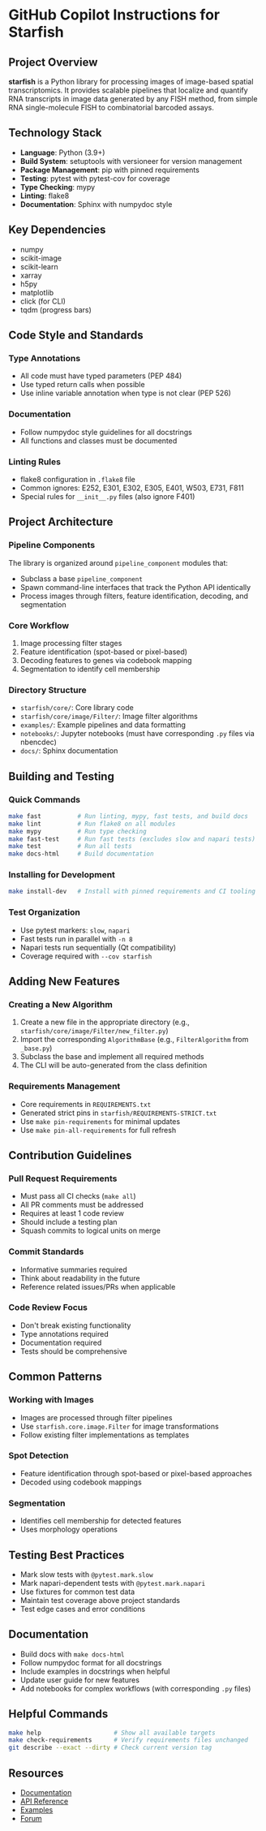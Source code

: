 # GitHub Copilot Instructions for Starfish

## Project Overview

**starfish** is a Python library for processing images of image-based spatial transcriptomics. It provides scalable pipelines that localize and quantify RNA transcripts in image data generated by any FISH method, from simple RNA single-molecule FISH to combinatorial barcoded assays.

## Technology Stack

- **Language**: Python (3.9+)
- **Build System**: setuptools with versioneer for version management
- **Package Management**: pip with pinned requirements
- **Testing**: pytest with pytest-cov for coverage
- **Type Checking**: mypy
- **Linting**: flake8
- **Documentation**: Sphinx with numpydoc style

## Key Dependencies

- numpy
- scikit-image
- scikit-learn
- xarray
- h5py
- matplotlib
- click (for CLI)
- tqdm (progress bars)

## Code Style and Standards

### Type Annotations
- All code must have typed parameters (PEP 484)
- Use typed return calls when possible
- Use inline variable annotation when type is not clear (PEP 526)

### Documentation
- Follow numpydoc style guidelines for all docstrings
- All functions and classes must be documented

### Linting Rules
- flake8 configuration in `.flake8` file
- Common ignores: E252, E301, E302, E305, E401, W503, E731, F811
- Special rules for `__init__.py` files (also ignore F401)

## Project Architecture

### Pipeline Components
The library is organized around `pipeline_component` modules that:
- Subclass a base `pipeline_component`
- Spawn command-line interfaces that track the Python API identically
- Process images through filters, feature identification, decoding, and segmentation

### Core Workflow
1. Image processing filter stages
2. Feature identification (spot-based or pixel-based)
3. Decoding features to genes via codebook mapping
4. Segmentation to identify cell membership

### Directory Structure
- `starfish/core/`: Core library code
- `starfish/core/image/Filter/`: Image filter algorithms
- `examples/`: Example pipelines and data formatting
- `notebooks/`: Jupyter notebooks (must have corresponding `.py` files via nbencdec)
- `docs/`: Sphinx documentation

## Building and Testing

### Quick Commands
```bash
make fast          # Run linting, mypy, fast tests, and build docs
make lint          # Run flake8 on all modules
make mypy          # Run type checking
make fast-test     # Run fast tests (excludes slow and napari tests)
make test          # Run all tests
make docs-html     # Build documentation
```

### Installing for Development
```bash
make install-dev   # Install with pinned requirements and CI tooling
```

### Test Organization
- Use pytest markers: `slow`, `napari`
- Fast tests run in parallel with `-n 8`
- Napari tests run sequentially (Qt compatibility)
- Coverage required with `--cov starfish`

## Adding New Features

### Creating a New Algorithm
1. Create a new file in the appropriate directory (e.g., `starfish/core/image/Filter/new_filter.py`)
2. Import the corresponding `AlgorithmBase` (e.g., `FilterAlgorithm` from `_base.py`)
3. Subclass the base and implement all required methods
4. The CLI will be auto-generated from the class definition

### Requirements Management
- Core requirements in `REQUIREMENTS.txt`
- Generated strict pins in `starfish/REQUIREMENTS-STRICT.txt`
- Use `make pin-requirements` for minimal updates
- Use `make pin-all-requirements` for full refresh

## Contribution Guidelines

### Pull Request Requirements
- Must pass all CI checks (`make all`)
- All PR comments must be addressed
- Requires at least 1 code review
- Should include a testing plan
- Squash commits to logical units on merge

### Commit Standards
- Informative summaries required
- Think about readability in the future
- Reference related issues/PRs when applicable

### Code Review Focus
- Don't break existing functionality
- Type annotations required
- Documentation required
- Tests should be comprehensive

## Common Patterns

### Working with Images
- Images are processed through filter pipelines
- Use `starfish.core.image.Filter` for image transformations
- Follow existing filter implementations as templates

### Spot Detection
- Feature identification through spot-based or pixel-based approaches
- Decoded using codebook mappings

### Segmentation
- Identifies cell membership for detected features
- Uses morphology operations

## Testing Best Practices

- Mark slow tests with `@pytest.mark.slow`
- Mark napari-dependent tests with `@pytest.mark.napari`
- Use fixtures for common test data
- Maintain test coverage above project standards
- Test edge cases and error conditions

## Documentation

- Build docs with `make docs-html`
- Follow numpydoc format for all docstrings
- Include examples in docstrings when helpful
- Update user guide for new features
- Add notebooks for complex workflows (with corresponding `.py` files)

## Helpful Commands

```bash
make help                    # Show all available targets
make check-requirements      # Verify requirements files unchanged
git describe --exact --dirty # Check current version tag
```

## Resources

- [Documentation](https://spacetx-starfish.readthedocs.io/en/latest/)
- [API Reference](https://spacetx-starfish.readthedocs.io/en/latest/api/)
- [Examples](https://spacetx-starfish.readthedocs.io/en/latest/gallery/)
- [Forum](https://forum.image.sc/tag/starfish)
